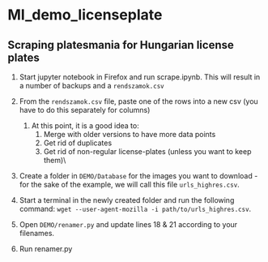 # MI_demo_licenseplate

## Scraping platesmania for Hungarian license plates
1. Start jupyter notebook in Firefox and run scrape.ipynb. This will result in a number of backups and a `rendszamok.csv`
2. From the `rendszamok.csv` file, paste one of the rows into a new csv (you have to do this separately for columns)
   1. At this point, it is a good idea to:
      1. Merge with older versions to have more data points
      2. Get rid of duplicates
      3. Get rid of non-regular license-plates (unless you want to keep them)\
      
3. Create a folder in `DEMO/Database` for the images you want to download - for the sake of the example, we will call
this file `urls_highres.csv`.
4. Start a terminal in the newly created folder and run the following command:
   `wget --user-agent-mozilla -i path/to/urls_highres.csv`.
5. Open `DEMO/renamer.py` and update lines 18 & 21 according to your filenames.
6. Run renamer.py